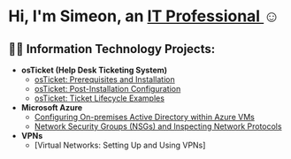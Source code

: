 <h1>Hi, I'm Simeon, an <a href="https://linkedin.com/in/shawkins">IT Professional </a>☺</h1>

<h2>👨‍💻 Information Technology Projects:</h2>

- <b>osTicket (Help Desk Ticketing System)</b>
  - [osTicket: Prerequisites and Installation](https://github.com/simeonhawkins/osticket-prereqs)
  - [osTicket: Post-Installation Configuration](https://github.com/simeonhawkins/post-install-config)
  - [osTicket: Ticket Lifecycle Examples](https://github.com/simeonhawkins/ticket-lifecycle)
- <b>Microsoft Azure</b>
  - [Configuring On-premises Active Directory within Azure VMs](https://github.com/simeonhawkins/configure-ad)
  - [Network Security Groups (NSGs) and Inspecting Network Protocols](https://github.com/simeonhawkins/azure-network-protocols)
- <b>VPNs</b>
  - [Virtual Networks: Setting Up and Using VPNs]
